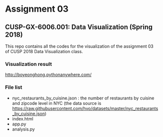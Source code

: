 # Assignment 03
## CUSP-GX-6006.001: Data Visualization (Spring 2018)
This repo contains all the codes for the visualization of the assignment 03 of CUSP 2018 Data Visualization class.

### Visualization result
http://boyeonghong.pythonanywhere.com/

### File list
* nyc_restaurants_by_cuisine.json : the number of restaurants by cuisine and zipcode level in NYC (the data source is https://raw.githubusercontent.com/hvo/datasets/master/nyc_restaurants_by_cuisine.json)
* index.html
* app.py
* analysis.py
